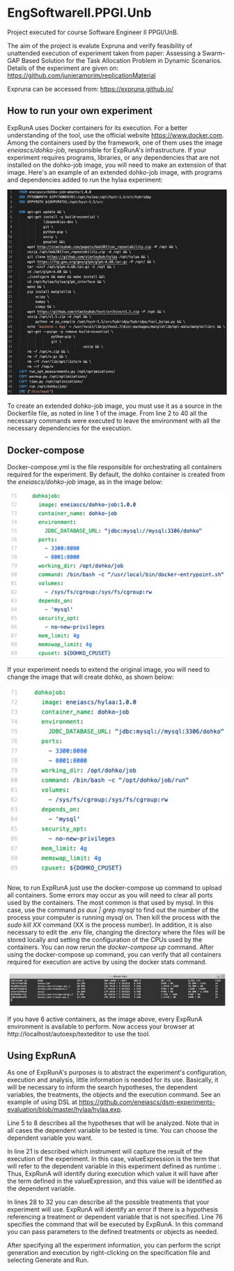 # EngSoftwareII.PPGI.Unb
Project executed for course Software Engineer II PPGI/UnB.

The aim of the project is evalute Expruna and verify feasibility of unattended execution of experiment taken from paper: Assessing a Swarm-GAP Based Solution for the Task Allocation Problem in Dynamic Scenarios. Details of the experiment are given on: https://github.com/junieramorim/replicationMaterial

Expruna can be accessed from: https://expruna.github.io/ 


## How to run your own experiment

ExpRunA uses Docker containers for its execution. For a better understanding of the tool, use the official website https://www.docker.com.
Among the containers used by the framework, one of them uses the image *eneiascs/dohko-job*, responsible for ExpRunA's infrastructure. If your experiment requires programs, libraries, or any dependencies that are not installed on the dohko-job image, you will need to make an extension of that image. Here's an example of an extended dohko-job image, with programs and dependencies added to run the hylaa experiment:


![alttext](https://github.com/tobiassena/EngSoftwareII.PPGI.Unb/blob/master/images/img1.png)


To create an extended dohko-job image, you must use it as a source in the Dockerfile file, as noted in line 1 of the image. From line 2 to 40 all the necessary commands were executed to leave the environment with all the necessary dependencies for the execution.


## Docker-compose

Docker-compose.yml is the file responsible for orchestrating all containers required for the experiment. By default, the dohko container is created from the *eneiascs/dohko-job* image, as in the image below:


![alttext](https://github.com/tobiassena/EngSoftwareII.PPGI.Unb/blob/master/images/img2.png)


If your experiment needs to extend the original image, you will need to change the image that will create dohko, as shown below:


![alttext](https://github.com/tobiassena/EngSoftwareII.PPGI.Unb/blob/master/images/img3.png)


Now, to run ExpRunA just use the docker-compose up command to upload all containers.
Some errors may occur as you will need to clear all ports used by the containers. The most common is that used by mysql. In this case, use the command *ps aux | grep mysql* to find out the number of the process your computer is running mysql on. Then kill the process with the *sudo kill XX* command (XX is the process number). In addition, it is also necessary to edit the .env file, changing the directory where the files will be stored locally and setting the configuration of the CPUs used by the containers. You can now rerun the *docker-compose up* command.
After using the docker-compose up command, you can verify that all containers required for execution are active by using the docker stats command.


![alttext](https://github.com/tobiassena/EngSoftwareII.PPGI.Unb/blob/master/images/img4.png)


If you have 6 active containers, as the image above, every ExpRunA environment is available to perform.
Now access your browser at http://localhost/autoexp/texteditor to use the tool.


## Using ExpRunA

As one of ExpRunA's purposes is to abstract the experiment's configuration, execution and analysis, little information is needed for its use. Basically, it will be necessary to inform the search hypotheses, the dependent variables, the treatments, the objects and the execution command. See an example of using DSL at https://github.com/eneiascs/dsm-experiments-evaluation/blob/master/hylaa/hylaa.exp.

Line 5 to 8 describes all the hypotheses that will be analyzed. Note that in all cases the dependent variable to be tested is time. You can choose the dependent variable you want.

In line 21 is described which instrument will capture the result of the execution of the experiment. In this case, valueExpression is the term that will refer to the dependent variable in this experiment defined as runtime :. Thus, ExpRunA will identify during execution which value it will have after the term defined in the valueExpression, and this value will be identified as the dependent variable.

In lines 28 to 32 you can describe all the possible treatments that your experiment will use. ExpRunA will identify an error if there is a hypothesis referencing a treatment or dependent variable that is not specified.
Line 76 specifies the command that will be executed by ExpRunA. In this command you can pass parameters to the defined treatments or objects as needed.

After specifying all the experiment information, you can perform the script generation and execution by right-clicking on the specification file and selecting Generate and Run.

